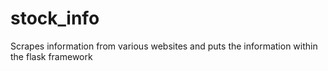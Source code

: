 # stock_info
Scrapes information from various websites and puts the information within the flask framework
